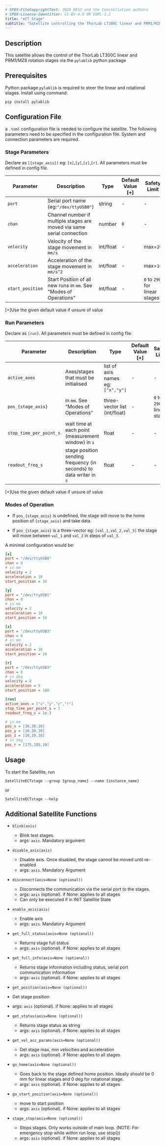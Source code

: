 ```yaml
---
# SPDX-FileCopyrightText: 2024 DESY and the Constellation authors
# SPDX-License-Identifier: CC-BY-4.0 OR EUPL-1.2
title: "eCT Stage"
subtitle: "Satellite controlling the ThorLab LT300C linear and PRM1/MZ8 rotation stages"
---
```


## Description

This satellite allows the control of the ThorLab LT300C linear and PRM1/MZ8 rotation stages via the `pylablib` python package

## Prerequisites
Python package `pylablib` is required to steer the linear and rotational stages. Install using command:
```
pip install pylablib
```


## Configuration File

a `.toml` configuration file is needed to configure the satellite. The following parameters need to be specified in the configuration file. System and connection parameters are required.

### Stage Parameters
Declare as `[{stage_axis}]` eg: `[x]`,`[y]`,`[z]`,`[r]`. All parameters must be defined in config file.

| Parameter       | Description                                                            | Type      | Default Value [+] | Safety Limit                   |
|-----------------|------------------------------------------------------------------------|-----------|-------------------|--------------------------------|
| `port`          | Serial port name (eg:`"/dev/ttyUSB0"`)                                 | string    | -                 | -                              |
| `chan`          | Channel number if multiple stages are moved via same serial connection | number    | `0`               | -                              |
| `velocity`      | Velocity of the stage movement in `mm/s`                               | int/float | -                 | max=`20`                       |
| `acceleration`  | Acceleration of the stage movement in `mm/s^2`                         | int/float | -                 | max=`10`                       |
| `start_position`| Start Position of all new runs in `mm`. See "Modes of Operations"      | int/float | -                 | `0` to `290` for linear stages |

[+]Use the given default value if unsure of value

### Run Parameters
Declare as `[run]`. All parameters must be defined in config file.

| Parameter               | Description                                  | Type                                   | Default Value [+] | Safety Limit                   |
|-------------------------|----------------------------------------------|----------------------------------------|------------------ |--------------------------------|
| `active_axes`           | Axes/stages that must be initialised         | list of axis names eg: `["x","y"]`     | -                 | -                              |
| `pos_{stage_axis}`      | in `mm`. See "Modes of Operations"           | three-vector list  (int/float)         | -                 | `0` to `290` for linear stages |
| `stop_time_per_point_s` | wait time at each point (measurement window) in `s` | float                           | -                 | -                              |
| `readout_freq_s`        | stage position sending frequency (in seconds) to data writer in `s`| float            | -                 | -                              |

[+]Use the given default value if unsure of value

### Modes of Operation

* If `pos_{stage_axis}` is undefined, the stage will move to the home position of `{stage_axis}` and take data.

* If `pos_{stage_axis}` is a three-vector eg: `[val_1,val_2,val_3]` the stage will move between `val_1` and `val_2` in steps of `val_3`.


A minimal configuration would be:

```ini
[x]
port = "/dev/ttyUSB0"
chan = 0
# in mm
velocity = 2
acceleration = 10
start_position = 10

[y]
port = "/dev/ttyUSB1"
chan = 0
# in mm
velocity = 2
acceleration = 10
start_position = 10

[z]
port = "/dev/ttyUSB3"
chan = 0
# in mm
velocity = 2
acceleration = 10
start_position = 10

[r]
port = "/dev/ttyUSB3"
chan = 0
# in deg
velocity = 8
acceleration = 8
start_position = 180

[run]
active_axes = ["x","y","z","r"]
stop_time_per_point_s = 3
readout_freq_s = 1e-3

# in mm
pos_x = [10,30,10]
pos_y = [10,30,10]
pos_z = [10,20,10]
# in deg
pos_r = [175,185,10]
```

## Usage
To start the Satellite, run

``` shell
SatelliteECTstage --group {group_name} --name {instance_name}
```

or

``` shell
SatelliteECTstage --help
```


## Additional Satellite Functions

* `blink(axis)`
  * Blink test stages.
  * args: `axis`. Mandatory argument


* `disable_axis(axis)`
  * Disable axis. Once disabled, the stage cannot be moved until re-enabled
  * args: `axis`. Mandatory Argument


* `disconnect(axis=None (optional))`
  * Disconnects the communication via the serial port to the stages.
  * args: `axis` (optional). if None: applies to all stages
  * Can only be executed if in INIT Satellite State


* `enable_axis(axis)`
  * Enable axis
  * args: `axis`. Mandatory Argument


* `get_full_status(axis=None (optional))`
  * Returns stage full status
  * args: `axis` (optional). if None: applies to all stages


* `get_full_info(axis=None (optional))`
  * Returns stage information including status, serial port communication information
  * args: `axis` (optional). if None: applies to all stages


*  `get_position(axis=None (optional))`
  * Get stage position
  * args: `axis` (optional). if None: applies to all stages


* `get_status(axis=None (optional))`
  * Returns stage status as string
  * args: `axis` (optional). if None: applies to all stages


* `get_vel_acc_params(axis=None (optional))`
  * Get stage max, min velocities and acceleration
  * args: `axis` (optional). if None: applies to all stages


* `go_home(axis=None (optional))`
  * Goes back to the stage defined home position. Ideally should be 0 mm for linear stages and 0 deg for rotational stage.
  * args: `axis` (optional). if None: applies to all stages


* `go_start_position(axis=None (optional))`
  * move to start position
  * args: `axis` (optional). if None: applies to all stages


* `stage_stop(axis=None (optional))`
  * Stops stages. Only works outside of main loop.
    (NOTE: For emergency stop while within run loop, use stop())
  * args: `axis` (optional). if None: applies to all stages
